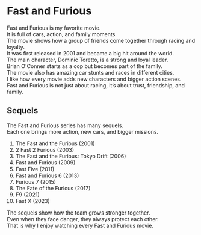 # Fast and Furious

Fast and Furious is my favorite movie.  
It is full of cars, action, and family moments.  
The movie shows how a group of friends come together through racing and loyalty.  
It was first released in 2001 and became a big hit around the world.  
The main character, Dominic Toretto, is a strong and loyal leader.  
Brian O'Conner starts as a cop but becomes part of the family.  
The movie also has amazing car stunts and races in different cities.  
I like how every movie adds new characters and bigger action scenes.  
Fast and Furious is not just about racing, it’s about trust, friendship, and family.  

## Sequels

The Fast and Furious series has many sequels.  
Each one brings more action, new cars, and bigger missions.  

1. The Fast and the Furious (2001)  
2. 2 Fast 2 Furious (2003)  
3. The Fast and the Furious: Tokyo Drift (2006)  
4. Fast and Furious (2009)  
5. Fast Five (2011)  
6. Fast and Furious 6 (2013)  
7. Furious 7 (2015)  
8. The Fate of the Furious (2017)  
9. F9 (2021)  
10. Fast X (2023)  

The sequels show how the team grows stronger together.  
Even when they face danger, they always protect each other.  
That is why I enjoy watching every Fast and Furious movie.  
